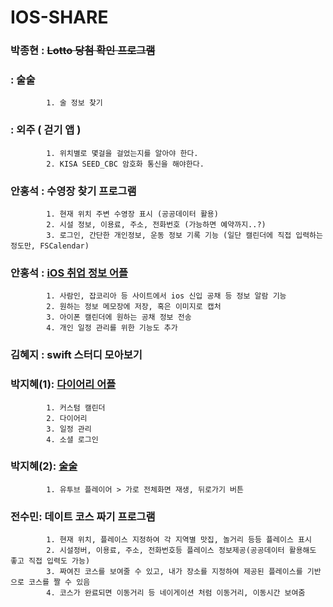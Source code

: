 # IOS-SHARE

### 박종현 : ~~Lotto 당첨 확인 프로그램~~
###       : 술술
            1. 술 정보 찾기 
###       : 외주 ( 걷기 앱 )
            1. 위치별로 몇걸을 걸었는지를 알아야 한다.
            2. KISA SEED_CBC 암호화 통신을 해야한다.


### 안홍석 : 수영장 찾기 프로그램
            1. 현재 위치 주변 수영장 표시 (공공데이터 활용)
            2. 시설 정보, 이용료, 주소, 전화번호 (가능하면 예약까지..?)
            3. 로그인, 간단한 개인정보, 운동 정보 기록 기능 (일단 캘린더에 직접 입력하는 정도만, FSCalendar)
            
### 안홍석 : [iOS 취업 정보 어플](https://github.com/hongsokan/career)
            1. 사람인, 잡코리아 등 사이트에서 ios 신입 공채 등 정보 알람 기능
            2. 원하는 정보 메모장에 저장, 혹은 이미지로 캡처
            3. 아이폰 캘린더에 원하는 공채 정보 전송
            4. 개인 일정 관리를 위한 기능도 추가

### 김혜지 : swift 스터디 모아보기
            
### 박지혜(1): [다이어리 어플]()
            1. 커스텀 캘린더 
            2. 다이어리 
            3. 일정 관리 
            4. 소셜 로그인 
            
### 박지혜(2): [술술]()  
            1. 유투브 플레이어 > 가로 전체화면 재생, 뒤로가기 버튼 
            
### 전수민: 데이트 코스 짜기 프로그램 
            1. 현재 위치, 플레이스 지정하여 각 지역별 맛집, 놀거리 등등 플레이스 표시 
            2. 시설정버, 이용료, 주소, 전화번호등 플레이스 정보제공(공공데이터 활용해도 좋고 직접 입력도 가능)
            3. 짜여진 코스를 보여줄 수 있고, 내가 장소를 지정하여 제공된 플레이스를 기반으로 코스를 짤 수 있음 
            4. 코스가 완료되면 이동거리 등 네이게이션 처럼 이동거리, 이동시간 보여줌 
            
